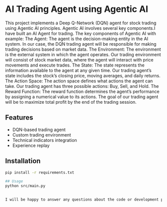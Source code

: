 # AI Trading Agent using Agentic AI

This project implements a Deep Q-Network (DQN) agent for stock trading using Agentic AI principles.
Agentic AI involves several key components.I have built an AI Agent for trading. The key components of Agentic AI with  example:
The Agent: The agent is the decision-making entity in the AI system. In our case, the DQN trading agent will be responsible for making trading decisions based on market data.
The Environment: The environment is the external system in which the agent operates. Our trading environment will consist of stock market data, where the agent will interact with price movements and execute trades.
The State: The state represents the information available to the agent at any given time. Our trading agent’s state includes the stock’s closing price, moving averages, and daily returns.
The Action Space: The action space defines what actions the agent can take. Our trading agent has three possible actions: Buy, Sell, and Hold.
The Reward Function: The reward function determines the agent’s performance by assigning a numerical value to its actions. The goal of our trading agent will be to maximize total profit by the end of the trading session.

## Features
- DQN-based trading agent
- Custom trading environment
- Technical indicators integration
- Experience replay

## Installation
```bash
pip install -r requirements.txt

## Usage
python src/main.py

  
I will be happy to answer any questions about the code or development process so if you have any questions please fell free to contac me. Your thoughts and suggestions are always appreciated! :))

